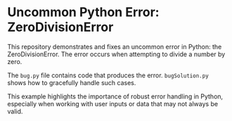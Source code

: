 # Uncommon Python Error: ZeroDivisionError
This repository demonstrates and fixes an uncommon error in Python: the ZeroDivisionError.  The error occurs when attempting to divide a number by zero.

The `bug.py` file contains code that produces the error.  `bugSolution.py` shows how to gracefully handle such cases.

This example highlights the importance of robust error handling in Python, especially when working with user inputs or data that may not always be valid.